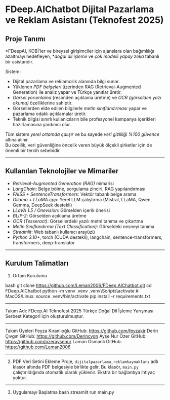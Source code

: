 # FDeep.AIChatbot Dijital Pazarlama ve Reklam Asistanı (Teknofest 2025)

## Proje Tanımı

*FDeepAI, KOBİ'ler ve bireysel girişimciler için ajanslara olan bağımlılığı azaltmayı hedefleyen, **doğal dil işleme* ve *çok modelli yapay zeka* tabanlı bir asistandır.  

Sistem:  
- Dijital pazarlama ve reklamcılık alanında bilgi sunar.  
- Yüklenen *PDF belgeleri* üzerinden RAG (Retrieval-Augmented Generation) ile analiz yapar ve Türkçe yanıtlar üretir.  
- *Görsel yorumlama* (resimden açıklama üretme) ve *OCR (görselden yazı okuma)* özelliklerine sahiptir.  
- Görsellerden elde edilen bilgilerle *metin sınıflandırması* yapar ve pazarlama odaklı açıklamalar üretir.  
- Teknik bilgisi sınırlı kullanıcıların bile profesyonel kampanya içerikleri hazırlamasına yardımcı olur.  

Tüm sistem *yerel ortamda çalışır* ve bu sayede *veri gizliliği %100 güvence* altına alınır.  
Bu özellik, veri güvenliğine öncelik veren büyük ölçekli şirketler için de önemli bir tercih sebebidir.

---

## Kullanılan Teknolojiler ve Mimariler  

- *Retrieval-Augmented Generation (RAG)* mimarisi  
- *LangChain*: Belge bölme, sorgulama zinciri, RAG yapılandırması  
- *FAISS + SentenceTransformers*: Vektör tabanlı belge arama  
- *Ollama + LLaMA.cpp*: Yerel LLM çalıştırma (Mistral, LLaMA, Qwen, Gemma, DeepSeek destekli)  
- *LLaVA 1.5 / Onevision*: Görselden içerik önerisi
- *BLIP-2*: Görselden açıklama üretme  
- *OCR (Tesseract)*: Görsellerdeki yazılı metni tanıma ve çıkartma  
- *Metin Sınıflandırma (Text Classification)*: Görseldeki nesneyi tanıma
- *Streamlit*: Web tabanlı kullanıcı arayüzü  
- *Python 3.10+*, torch (CUDA destekli), langchain, sentence-transformers, transformers, deep-translator  

---

## Kurulum Talimatları

1. Ortam Kurulumu

bash
git clone https://github.com/Leman2006/FDeep.AIChatbot.git
cd FDeep.AIChatbot
python -m venv .venv
.venv\Scripts\activate  # MacOS/Linux: source .venv/bin/activate
pip install -r requirements.txt

------------

Takım Adı: FDeep.AI
Teknofest 2025 Türkçe Doğal Dil İşleme Yarışması Serbest Kategori için oluşturulmuştur.

------------

Takım Üyeleri
Feyza Kıranlıoğlu GitHub: https://github.com/feyzakir
Derin Çıvgın GitHub: https://github.com/Derincvgn
Ayşe Nur Özer GitHub: https://github.com/ozeraysenur
Ləman Osmanlı GitHub: https://github.com/Leman2006

------------

2. PDF Veri Setini Ekleme
Proje, `dijitalpazarlama_reklamkaynakları` adlı klasör altında PDF belgesiyle birlikte gelir.
Bu klasör, `main.py` çalıştırıldığında otomatik olarak yüklenir. Ekstra bir bağlantıya ihtiyaç yoktur.

 ------------

3. Uygulamayı Başlatma
bash
streamlit run main.py
